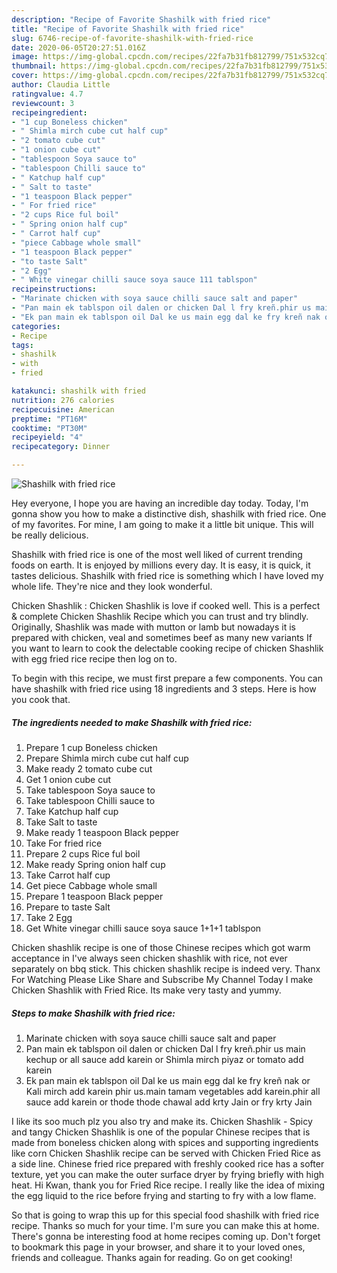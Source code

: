 ```yaml
---
description: "Recipe of Favorite Shashilk with fried rice"
title: "Recipe of Favorite Shashilk with fried rice"
slug: 6746-recipe-of-favorite-shashilk-with-fried-rice
date: 2020-06-05T20:27:51.016Z
image: https://img-global.cpcdn.com/recipes/22fa7b31fb812799/751x532cq70/shashilk-with-fried-rice-recipe-main-photo.jpg
thumbnail: https://img-global.cpcdn.com/recipes/22fa7b31fb812799/751x532cq70/shashilk-with-fried-rice-recipe-main-photo.jpg
cover: https://img-global.cpcdn.com/recipes/22fa7b31fb812799/751x532cq70/shashilk-with-fried-rice-recipe-main-photo.jpg
author: Claudia Little
ratingvalue: 4.7
reviewcount: 3
recipeingredient:
- "1 cup Boneless chicken"
- " Shimla mirch cube cut half cup"
- "2 tomato cube cut"
- "1 onion cube cut"
- "tablespoon Soya sauce to"
- "tablespoon Chilli sauce to"
- " Katchup half cup"
- " Salt to taste"
- "1 teaspoon Black pepper"
- " For fried rice"
- "2 cups Rice ful boil"
- " Spring onion half cup"
- " Carrot half cup"
- "piece Cabbage whole small"
- "1 teaspoon Black pepper"
- "to taste Salt"
- "2 Egg"
- " White vinegar chilli sauce soya sauce 111 tablspon"
recipeinstructions:
- "Marinate chicken with soya sauce chilli sauce salt and paper"
- "Pan main ek tablspon oil dalen or chicken Dal l fry kreñ.phir us main kechup or all sauce add karein or Shimla mirch piyaz or tomato add karein"
- "Ek pan main ek tablspon oil Dal ke us main egg dal ke fry kreñ nak or Kali mirch add karein phir us.main tamam vegetables add karein.phir all sauce add karein or thode thode chawal add krty Jain or fry krty Jain"
categories:
- Recipe
tags:
- shashilk
- with
- fried

katakunci: shashilk with fried 
nutrition: 276 calories
recipecuisine: American
preptime: "PT16M"
cooktime: "PT30M"
recipeyield: "4"
recipecategory: Dinner

---
```



![Shashilk with fried rice](https://img-global.cpcdn.com/recipes/22fa7b31fb812799/751x532cq70/shashilk-with-fried-rice-recipe-main-photo.jpg)

Hey everyone, I hope you are having an incredible day today. Today, I'm gonna show you how to make a distinctive dish, shashilk with fried rice. One of my favorites. For mine, I am going to make it a little bit unique. This will be really delicious.

Shashilk with fried rice is one of the most well liked of current trending foods on earth. It is enjoyed by millions every day. It is easy, it is quick, it tastes delicious. Shashilk with fried rice is something which I have loved my whole life. They're nice and they look wonderful.

Chicken Shashlik : Chicken Shashlik is love if cooked well. This is a perfect &amp; complete Chicken Shashlik Recipe which you can trust and try blindly. Originally, Shashlik was made with mutton or lamb but nowadays it is prepared with chicken, veal and sometimes beef as many new variants If you want to learn to cook the delectable cooking recipe of chicken Shashlik with egg fried rice recipe then log on to.


To begin with this recipe, we must first prepare a few components. You can have shashilk with fried rice using 18 ingredients and 3 steps. Here is how you cook that.

<!--inarticleads1-->

##### The ingredients needed to make Shashilk with fried rice:

1. Prepare 1 cup Boneless chicken
1. Prepare  Shimla mirch cube cut half cup
1. Make ready 2 tomato cube cut
1. Get 1 onion cube cut
1. Take tablespoon Soya sauce to
1. Take tablespoon Chilli sauce to
1. Take  Katchup half cup
1. Take  Salt to taste
1. Make ready 1 teaspoon Black pepper
1. Take  For fried rice
1. Prepare 2 cups Rice ful boil
1. Make ready  Spring onion half cup
1. Take  Carrot half cup
1. Get piece Cabbage whole small
1. Prepare 1 teaspoon Black pepper
1. Prepare to taste Salt
1. Take 2 Egg
1. Get  White vinegar chilli sauce soya sauce 1+1+1 tablspon


Chicken shashlik recipe is one of those Chinese recipes which got warm acceptance in I&#39;ve always seen chicken shashlik with rice, not ever separately on bbq stick. This chicken shashlik recipe is indeed very. Thanx For Watching Please Like Share and Subscribe My Channel Today I make Chicken Shashlik with Fried Rice. Its make very tasty and yummy. 

<!--inarticleads2-->

##### Steps to make Shashilk with fried rice:

1. Marinate chicken with soya sauce chilli sauce salt and paper
1. Pan main ek tablspon oil dalen or chicken Dal l fry kreñ.phir us main kechup or all sauce add karein or Shimla mirch piyaz or tomato add karein
1. Ek pan main ek tablspon oil Dal ke us main egg dal ke fry kreñ nak or Kali mirch add karein phir us.main tamam vegetables add karein.phir all sauce add karein or thode thode chawal add krty Jain or fry krty Jain


I like its soo much plz you also try and make its. Chicken Shashlik - Spicy and tangy Chicken Shashlik is one of the popular Chinese recipes that is made from boneless chicken along with spices and supporting ingredients like corn Chicken Shashlik recipe can be served with Chicken Fried Rice as a side line. Chinese fried rice prepared with freshly cooked rice has a softer texture, yet you can make the outer surface dryer by frying briefly with high heat. Hi Kwan, thank you for Fried Rice recipe. I really like the idea of mixing the egg liquid to the rice before frying and starting to fry with a low flame. 

So that is going to wrap this up for this special food shashilk with fried rice recipe. Thanks so much for your time. I'm sure you can make this at home. There's gonna be interesting food at home recipes coming up. Don't forget to bookmark this page in your browser, and share it to your loved ones, friends and colleague. Thanks again for reading. Go on get cooking!
